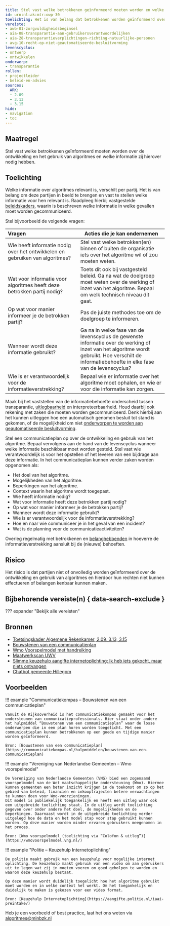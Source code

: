 ```yaml
---
title: Stel vast welke betrokkenen geïnformeerd moeten worden en welke informatie zij nodig hebben
id: urn:nl:ak:mtr:owp-30
toelichting: Het is van belang dat betrokkenen worden geïnformeerd over de ontwikkeling en inzet van algoritmes binnen de organisatie.
vereiste:
- awb-01-zorgvuldigheidsbeginsel
- aia-08-transparantie-aan-gebruikersverantwoordelijken
- aia-28-transparantieverplichtingen-richting-natuurlijke-personen
- avg-10-recht-op-niet-geautomatiseerde-besluitvorming
levenscyclus:
- ontwerp
- ontwikkelen
onderwerp:
- transparantie
rollen:
- projectleider
- beleid-en-advies
sources:
  ARK:
  - 2.09
  - 3.13
  - 3.15
hide:
- navigation
- toc
---
```


<!-- Let op! onderstaande regel met 'tags' niet weghalen! Deze maakt automatisch de knopjes op basis van de metadata  -->
<!-- tags -->

## Maatregel
<!-- Vul hier een omschrijving in van wat deze maatregel inhoudt. -->
Stel vast welke betrokkenen geïnformeerd moeten worden over de ontwikkeling en het gebruik van algoritmes en welke informatie zij hierover nodig hebben.

## Toelichting
<!-- Geef hier een toelichting van deze maatregel -->
Welke informatie over algoritmes relevant is, verschilt per partij. Het is van belang om deze partijen in beeld te brengen en vast te stellen welke informatie voor hen relevant is. Raadpleeg hierbij vastgestelde [beleidskaders](0-org-02-beleid-opstellen-inzet-algoritmes.md), waarin is beschreven welke informatie in welke gevallen moet worden gecommuniceerd.

Stel bijvoorbeeld de volgende vragen:

| Vragen	|Acties die je kan ondernemen |
| :-----------------|---------------|
| Wie heeft informatie nodig over het ontwikkelen en gebruiken van algoritmes? |	Stel vast welke betrokken(en) binnen of buiten de organisatie iets over het algoritme wil of zou moeten weten. |
| Wat voor informatie voor algoritmes heeft deze betrokken partij nodig? | Toets dit ook bij vastgesteld beleid. 	Ga na wat de doelgroep moet weten over de werking of inzet van het algoritme. Bepaal om welk technisch niveau dit gaat. |
| Op wat voor manier informeer je de betrokken partij?	| Pas de juiste methodes toe om de doelgroep te informeren. |
| Wanneer wordt deze informatie gebruikt? | Ga na in welke fase van de levenscyclus de gewenste informatie over de werking of inzet van het algoritme wordt gebruikt. Hoe verschilt de informatiebehoefte in elke fase van de levenscyclus? |
| Wie is er verantwoordelijk voor de informatieverstrekking? | Bepaal wie er informatie over het algoritme moet ophalen, en wie er voor die informatie kan zorgen. |

Maak bij het vaststellen van de informatiebehoefte onderscheid tussen transparantie, [uitlegbaarheid](2-owp-32-toepassen-uitlegbaarheidstechnieken.md) en interpreteerbaarheid. Houd daarbij ook rekening met zaken die moeten worden gecommuniceerd. Denk hierbij aan het kunnen uitleggen hoe een automatisch genomen besluit tot stand is gekomen, of de mogelijkheid om niet [onderworpen te worden aan geautomatiseerde besluitvorming](../vereisten/avg-10-recht-op-niet-geautomatiseerde-besluitvorming.md).

Stel een communicatieplan op over de ontwikkeling en gebruik van het algoritme. Bepaal vervolgens aan de hand van de levenscyclus wanneer welke informatie beschikbaar moet worden gesteld. Stel vast wie verantwoordelijk is voor het opstellen of het leveren van een bijdrage aan deze informatie. In het communicatieplan kunnen verder zaken worden opgenomen als:

  - Het doel van het algoritme.
  - Mogelijkheden van het algoritme.
  - Beperkingen van het algoritme.
  - Context waarin het algoritme wordt toegepast.
  - Wie heeft informatie nodig?
  - Wat voor informatie heeft deze betrokken partij nodig?
  - Op wat voor manier informeer je de betrokken partij?
  - Wanneer wordt deze informatie gebruikt?
  - Wie is er verantwoordelijk voor de informatieverstrekking?
  - Hoe en naar wie communiceer je in het geval van een incident?
  - Wat is de planning voor de communicatieactiviteiten?

Overleg regelmatig met betrokkenen en [belanghebbenden](1-pba-04-betrek-belanghebbenden.md) in hoeverre de informatieverstrekking aansluit bij de (nieuwe) behoeften.

## Risico
<!-- vul hier het specifieke risico in dat kan worden gemitigeerd met behulp van deze maatregel -->
Het risico is dat partijen niet of onvolledig worden geïnformeerd over de ontwikkeling en gebruik van algoritmes en hierdoor hun rechten niet kunnen effectueren of belangen kenbaar kunnen maken.

## Bijbehorende vereiste(n) { data-search-exclude }
<!-- Hier volgt een lijst met vereisten op basis van de in de metadata ingevulde vereiste -->

<!-- Let op! onderstaande regel met 'list_vereisten_on_maatregelen_page' niet weghalen! Deze maakt automatisch een lijst van bijbehorende verseisten op basis van de metadata  -->
??? expander "Bekijk alle vereisten"
	<!-- list_vereisten_on_maatregelen_page -->

## Bronnen
<!-- Vul hier de relevante bronnen in voor deze maatregel -->

- [Toetsingskader Algemene Rekenkamer, 2.09, 3.13, 3.15](https://www.rekenkamer.nl/onderwerpen/algoritmes/documenten/publicaties/2024/05/15/het-toetsingskader-aan-de-slag)
- [Bouwstenen van een communicatieplan](https://communicatiekompas.nl/hulpmiddelen/bouwstenen-van-een-communicatieplan)
- [Wmo Voorspelmodel met handreiking](https://wmovoorspelmodel.vng.nl/)
- [Maatwerkscan UWV](https://www.uwv.nl/nl/over-uwv/organisatie/algoritmeregister-uwv/maatwerkscan)
- [Slimme keuzehulp aangifte internetoplichting: Ik heb iets gekocht, maar niets ontvangen](https://aangifte.politie.nl/iaai-preintake/#/)
- [Chatbot gemeente Hillegom](https://www.hillegom.nl/chatbot)

## Voorbeelden
!!! example "Communicatiekompas – Bouwstenen van een communicatieplan"

	Vanuit de Rijksoverheid is het communicatiekompas gemaakt voor het ondersteunen van communicatieprofessionals. Hier staat onder andere het hulpmiddel “Bouwstenen van een communicatieplan” waar de losse onderwerpen die in een plan horen worden toegelicht. Met een communicatieplan kunnen betrokkenen op een goede en tijdige manier worden geïnformeerd.

	Bron: [Bouwstenen van een communicatieplan](https://communicatiekompas.nl/hulpmiddelen/bouwstenen-van-een-communicatieplan)


!!! example "Vereniging van Nederlandse Gemeenten –  Wmo voorspelmodel"

 	De Vereniging van Nederlandse Gemeenten (VNG) bied een zogenaamd voorspelmodel van de Wet maatschappelijke ondersteuning (Wmo). Hiermee kunnen gemeenten een beter inzicht krijgen in de toekomst om zo op het gebied van beleid, financiën en inkooptrajecten betere verwachtingen te kunnen doen voor Wmo-voorzieningen.
	Dit model is publiekelijk toegankelijk en heeft een uitleg waar ook een uitgebreide toelichting staat. In de uitleg wordt toelichting gegeven over onder andere het doel, de mogelijkheden en de beperkingen. Daarnaast wordt in de uitgebreide toelichting verder uitgelegd hoe de data en het model stap voor stap gebruikt kunnen worden. Op deze manier worden minder ervaren gebruikers meegenomen in het proces.

	Bron: [Wmo voorspelmodel (toelichting via “Colofon & uitleg”)](https://wmovoorspelmodel.vng.nl/)

!!! example "Politie –  Keuzehulp Internetoplichting"

	De politie maakt gebruik van een keuzehulp voor mogelijke internet oplichting. De keuzehulp maakt gebruik van een video om aan gebruikers uit te legen wat zij in moeten voeren om goed geholpen te worden en waarom deze keuzehulp bestaat.

	Op deze manier wordt duidelijk toegelicht hoe het algoritme gebruikt moet worden en in welke context het werkt. Om het toegankelijk en duidelijk te maken is gekozen voor een video format.

	Bron: [Keuzehulp Internetoplichting](https://aangifte.politie.nl/iaai-preintake/)


Heb je een voorbeeld of best practice, laat het ons weten via [algoritmes@minbzk.nl](mailto:algoritmes@minbzk.nl)
